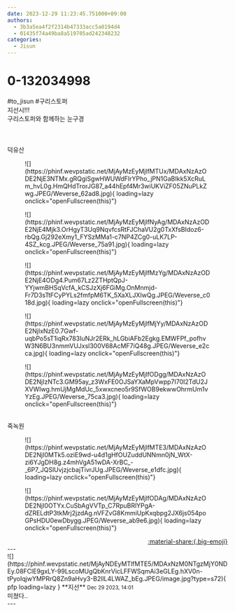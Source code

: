 ```yaml
---
date: 2023-12-29 11:23:45.751000+09:00
authors:
  - 3b3a5ea4f2f2314b47333acc5a0194d4
  - 01435f74a49ba8a519705ad242348232
categories:
  - Jisun
---
```


# 0-132034998

<div class="post-container" markdown="1">
<div class="content-container md-sidebar__scrollwrap" markdown="1">

\#to_jisun \#구리스토퍼<br>지선시!!!<br>구리스토퍼와 함께하는 눈구경<br><br><br><br>덕유산
<figure markdown="1">
![](https://phinf.wevpstatic.net/MjAyMzEyMjlfMTUx/MDAxNzAzODE2NjE3NTMx.gRQgiSgwHWUWdFIrYPho_jPN1GaBIkk5XcRuLm_hvL0g.HmQHdTrorJG87_a44hEpf4Mr3wiUKViZF05ZNuPLkZwg.JPEG/Weverse_62ad8.jpg){ loading=lazy onclick="openFullscreen(this)"}
</figure>

<figure markdown="1">
![](https://phinf.wevpstatic.net/MjAyMzEyMjlfNyAg/MDAxNzAzODE2NjE4Mjk3.OrHgyT3Uq9NqvfcsRtFJChaVU2g0TxXfsBIdoz6-rbQg.Gj292eXmy1_FYSzMMa1-c7NP4ZCg0-uLK7LP-4SZ_kcg.JPEG/Weverse_75a91.jpg){ loading=lazy onclick="openFullscreen(this)"}
</figure>

<figure markdown="1">
![](https://phinf.wevpstatic.net/MjAyMzEyMjlfMzYg/MDAxNzAzODE2NjE4ODg4.Pum67Lz2ZTHptQpJ-YYjwmBHSqVcfA_kCSJzXj6FGiMg.OnMnmjd-Fr7D3sTtFCyPYLs2fmfpM6TK_5XaXLJXIwQg.JPEG/Weverse_c018d.jpg){ loading=lazy onclick="openFullscreen(this)"}
</figure>

<figure markdown="1">
![](https://phinf.wevpstatic.net/MjAyMzEyMjlfMjYy/MDAxNzAzODE2NjIxNzE0.7Gwf-uqbPo5sT1iqRx783IuNJr2ERk_hLGbiAFb2Egkg.EMWFPf_pofhvW3N6BU3nmmVUJxsl300V68AcMF7iQ48g.JPEG/Weverse_e2cca.jpg){ loading=lazy onclick="openFullscreen(this)"}
</figure>

<figure markdown="1">
![](https://phinf.wevpstatic.net/MjAyMzEyMjlfODgg/MDAxNzAzODE2NjIzNTc3.GM95ay_z3WxFE0OJSaYXaMpVwpp7I70I2TdU2JXVWIwg.hmUjMgMdUc_5xwxcneo5r9SfWOB9ekwwOhrmUm1vYzEg.JPEG/Weverse_75ca3.jpg){ loading=lazy onclick="openFullscreen(this)"}
</figure>
<br>죽녹원
<figure markdown="1">
![](https://phinf.wevpstatic.net/MjAyMzEyMjlfMTE3/MDAxNzAzODE2NjI0MTk5.oziE9wd-u4d1gHfOUZuddUNNmn0jN_WtX-zi6YJgDH8g.z4mhVgA51wDA-XrBC_-_6P7_JQSlUvjzjcbajTivrJUg.JPEG/Weverse_e1dfc.jpg){ loading=lazy onclick="openFullscreen(this)"}
</figure>

<figure markdown="1">
![](https://phinf.wevpstatic.net/MjAyMzEyMjlfODAg/MDAxNzAzODE2NjI0OTYx.CuSbAgVVTp_C7RpuBRlYPgA-dZRELdtP3tkMrj2jzdAg.nVFZvG8KmmiUpKxqbpg2JX6js054poGPsHDU0ewDbygg.JPEG/Weverse_ab9e6.jpg){ loading=lazy onclick="openFullscreen(this)"}
</figure>


</div>
</div>

<div style="text-align: right;" markdown="1">
<a href="https://weverse.io/fromis9/fanpost/0-132034998" style="text-align: right;">:material-share:{.big-emoji}</a>
</div>
---

<div class="comments-container md-sidebar__scrollwrap" markdown="1">
<div class="comment" markdown="1">
<div class='id-container' markdown="1">
![](https://phinf.wevpstatic.net/MjAyNDEyMTlfMTE5/MDAxNzM0NTgzMjY0NDEy.08FClE9gxLY-99LscoMUgQbKnrVicLFFWSqmAi3eGLEg.hXV0n-tPyoIqjwYMPRrQ8Zn9aHvy3-B2llL4LWAZ_bEg.JPEG/image.jpg?type=s72){ pfp loading=lazy }
**<span class="artist">지선</span>** <small>Dec 29 2023, 14:01</small><br>
</div>
<div class='comment-body' markdown="1">
미쳤다..
</div>
</div>
</div>
---
